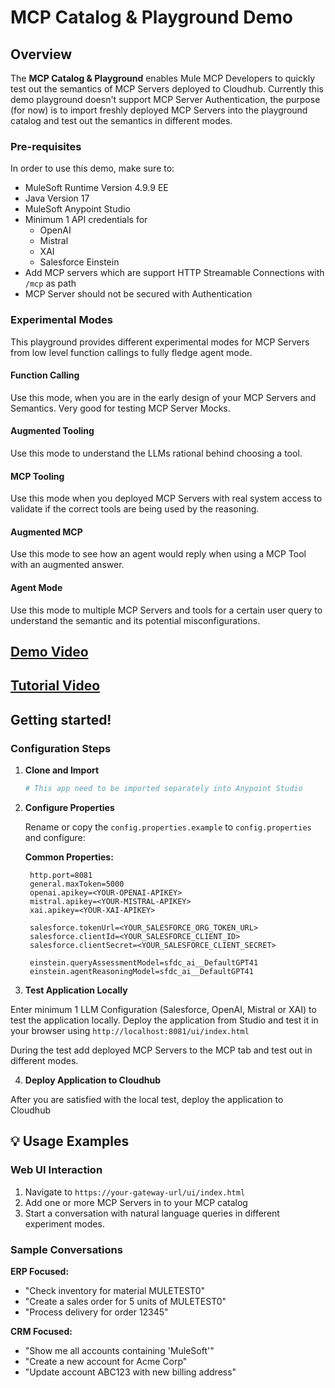 # MCP Catalog & Playground Demo

## Overview

The **MCP Catalog & Playground** enables Mule MCP Developers to quickly test out the semantics of MCP Servers deployed to Cloudhub. Currently this demo playground doesn't support MCP Server Authentication, the purpose (for now) is to import freshly deployed MCP Servers into the playground catalog and test out the semantics in different modes. 

### Pre-requisites
In order to use this demo, make sure to:
- MuleSoft Runtime Version 4.9.9 EE
- Java Version 17
- MuleSoft Anypoint Studio
- Minimum 1 API credentials for
    - OpenAI
    - Mistral
    - XAI
    - Salesforce Einstein
- Add MCP servers which are support HTTP Streamable Connections with `/mcp` as path
- MCP Server should not be secured with Authentication


### Experimental Modes

This playground provides different experimental modes for MCP Servers from low level function callings to fully fledge agent mode.

#### Function Calling 
Use this mode, when you are in the early design of your MCP Servers and Semantics. Very good for testing MCP Server Mocks. 

#### Augmented Tooling
Use this mode to understand the LLMs rational behind choosing a tool. 

#### MCP Tooling 
Use this mode when you deployed MCP Servers with real system access to validate if the correct tools are being used by the reasoning.

#### Augmented MCP 
Use this mode to see how an agent would reply when using a MCP Tool with an augmented answer.

#### Agent Mode
Use this mode to multiple MCP Servers and tools for a certain user query to understand the semantic and  its potential misconfigurations.


## [Demo Video](https://www.youtube.com/watch?v=AkHblt2g99Q)

## [Tutorial Video](https://youtu.be/gw12qxnU_9w)

## Getting started!

### Configuration Steps

1. **Clone and Import**
   ```bash
   # This app need to be imported separately into Anypoint Studio
   ```

2. **Configure Properties**
   
   Rename or copy the `config.properties.example` to `config.properties` and configure:

   **Common Properties:**
   ```properties
    http.port=8081
    general.maxToken=5000
    openai.apikey=<YOUR-OPENAI-APIKEY>
    mistral.apikey=<YOUR-MISTRAL-APIKEY>
    xai.apikey=<YOUR-XAI-APIKEY>

    salesforce.tokenUrl=<YOUR_SALESFORCE_ORG_TOKEN_URL>
    salesforce.clientId=<YOUR_SALESFORCE_CLIENT_ID>
    salesforce.clientSecret=<YOUR_SALESFORCE_CLIENT_SECRET>

    einstein.queryAssessmentModel=sfdc_ai__DefaultGPT41
    einstein.agentReasoningModel=sfdc_ai__DefaultGPT41
   ```
3. **Test Application Locally**

Enter minimum 1 LLM Configuration (Salesforce, OpenAI, Mistral or XAI) to test the application locally. Deploy the application from Studio and test it in your browser using `http://localhost:8081/ui/index.html`   

During the test add deployed MCP Servers to the MCP tab and test out in different modes. 

4. **Deploy Application to Cloudhub**

After you are satisfied with the local test, deploy the application to Cloudhub
   
## 💡 Usage Examples

### Web UI Interaction
1. Navigate to `https://your-gateway-url/ui/index.html`
2. Add one or more MCP Servers in to your MCP catalog
3. Start a conversation with natural language queries in different experiment modes.

### Sample Conversations

**ERP Focused:**
- "Check inventory for material MULETEST0"
- "Create a sales order for 5 units of MULETEST0"  
- "Process delivery for order 12345"

**CRM Focused:**  
- "Show me all accounts containing 'MuleSoft'"
- "Create a new account for Acme Corp"
- "Update account ABC123 with new billing address"


